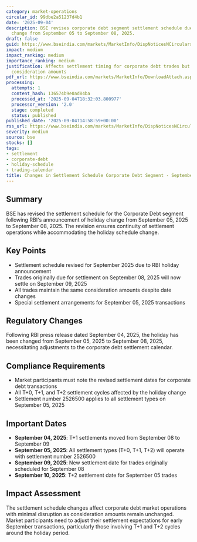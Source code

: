 ```yaml
---
category: market-operations
circular_id: 99dbe2a51237d4b1
date: '2025-09-04'
description: BSE revises corporate debt segment settlement schedule due to holiday
  change from September 05 to September 08, 2025.
draft: false
guid: https://www.bseindia.com/markets/MarketInfo/DispNoticesNCirculars.aspx?Noticeid={42EF4AC5-7ADD-4AE2-9F95-A1520B2B9846}&noticeno=20250904-62&dt=09/04/2025&icount=62&totcount=68&flag=0
impact: medium
impact_ranking: medium
importance_ranking: medium
justification: Affects settlement timing for corporate debt trades but maintains same
  consideration amounts
pdf_url: https://www.bseindia.com/markets/MarketInfo/DownloadAttach.aspx?id=20250904-62&attachedId=
processing:
  attempts: 1
  content_hash: 136574b9e0ad84ba
  processed_at: '2025-09-04T18:32:03.800977'
  processor_version: '2.0'
  stage: completed
  status: published
published_date: '2025-09-04T14:58:59+00:00'
rss_url: https://www.bseindia.com/markets/MarketInfo/DispNoticesNCirculars.aspx?Noticeid={42EF4AC5-7ADD-4AE2-9F95-A1520B2B9846}&noticeno=20250904-62&dt=09/04/2025&icount=62&totcount=68&flag=0
severity: medium
source: bse
stocks: []
tags:
- settlement
- corporate-debt
- holiday-schedule
- trading-calendar
title: Changes in Settlement Schedule Corporate Debt Segment - September 2025
---
```


## Summary

BSE has revised the settlement schedule for the Corporate Debt segment following RBI's announcement of holiday change from September 05, 2025 to September 08, 2025. The revision ensures continuity of settlement operations while accommodating the holiday schedule change.

## Key Points

- Settlement schedule revised for September 2025 due to RBI holiday announcement
- Trades originally due for settlement on September 08, 2025 will now settle on September 09, 2025
- All trades maintain the same consideration amounts despite date changes
- Special settlement arrangements for September 05, 2025 transactions

## Regulatory Changes

Following RBI press release dated September 04, 2025, the holiday has been changed from September 05, 2025 to September 08, 2025, necessitating adjustments to the corporate debt settlement calendar.

## Compliance Requirements

- Market participants must note the revised settlement dates for corporate debt transactions
- All T+0, T+1, and T+2 settlement cycles affected by the holiday change
- Settlement number 2526500 applies to all settlement types on September 05, 2025

## Important Dates

- **September 04, 2025**: T+1 settlements moved from September 08 to September 09
- **September 05, 2025**: All settlement types (T+0, T+1, T+2) will operate with settlement number 2526500
- **September 09, 2025**: New settlement date for trades originally scheduled for September 08
- **September 10, 2025**: T+2 settlement date for September 05 trades

## Impact Assessment

The settlement schedule changes affect corporate debt market operations with minimal disruption as consideration amounts remain unchanged. Market participants need to adjust their settlement expectations for early September transactions, particularly those involving T+1 and T+2 cycles around the holiday period.